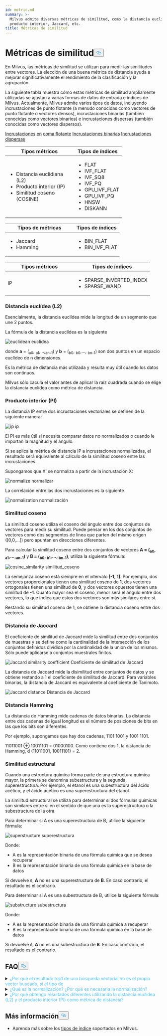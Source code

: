 ```yaml
---
id: metric.md
summary: >-
  Milvus admite diversas métricas de similitud, como la distancia euclidiana, el
  producto interior, Jaccard, etc.
title: Métricas de similitud
---
```

<h1 id="Similarity-Metrics" class="common-anchor-header">Métricas de similitud<button data-href="#Similarity-Metrics" class="anchor-icon" translate="no">
      <svg translate="no"
        aria-hidden="true"
        focusable="false"
        height="20"
        version="1.1"
        viewBox="0 0 16 16"
        width="16"
      >
        <path
          fill="#0092E4"
          fill-rule="evenodd"
          d="M4 9h1v1H4c-1.5 0-3-1.69-3-3.5S2.55 3 4 3h4c1.45 0 3 1.69 3 3.5 0 1.41-.91 2.72-2 3.25V8.59c.58-.45 1-1.27 1-2.09C10 5.22 8.98 4 8 4H4c-.98 0-2 1.22-2 2.5S3 9 4 9zm9-3h-1v1h1c1 0 2 1.22 2 2.5S13.98 12 13 12H9c-.98 0-2-1.22-2-2.5 0-.83.42-1.64 1-2.09V6.25c-1.09.53-2 1.84-2 3.25C6 11.31 7.55 13 9 13h4c1.45 0 3-1.69 3-3.5S14.5 6 13 6z"
        ></path>
      </svg>
    </button></h1><p>En Milvus, las métricas de similitud se utilizan para medir las similitudes entre vectores. La elección de una buena métrica de distancia ayuda a mejorar significativamente el rendimiento de la clasificación y la agrupación.</p>
<p>La siguiente tabla muestra cómo estas métricas de similitud ampliamente utilizadas se ajustan a varias formas de datos de entrada e índices de Milvus. Actualmente, Milvus admite varios tipos de datos, incluyendo incrustaciones de punto flotante (a menudo conocidas como vectores de punto flotante o vectores densos), incrustaciones binarias (también conocidas como vectores binarios) e incrustaciones dispersas (también conocidas como vectores dispersos).</p>
<div class="filter">
 <a href="#sparse">Incrustaciones</a> <a href="#binary">en</a> <a href="#floating">coma flotante</a> <a href="#binary">Incrustaciones binarias</a> <a href="#sparse">Incrustaciones dispersas</a></div>
<div class="filter-floating table-wrapper" markdown="block">
<table class="tg">
<thead>
  <tr>
    <th class="tg-0pky" style="width: 204px;">Tipos métricos</th>
    <th class="tg-0pky">Tipos de índices</th>
  </tr>
</thead>
<tbody>
  <tr>
    <td class="tg-0pky"><ul><li>Distancia euclidiana (L2)</li><li>Producto interior (IP)</li><li>Similitud coseno (COSINE)</li></td>
    <td class="tg-0pky" rowspan="2"><ul><li>FLAT</li><li>IVF_FLAT</li><li>IVF_SQ8</li><li>IVF_PQ</li><li>GPU_IVF_FLAT</li><li>GPU_IVF_PQ</li><li>HNSW</li><li>DISKANN</li></ul></td>
  </tr>
</tbody>
</table>
</div>
<div class="filter-binary table-wrapper" markdown="block">
<table class="tg">
<thead>
  <tr>
    <th class="tg-0pky" style="width: 204px;">Tipos de métricas</th>
    <th class="tg-0pky">Tipos de índices</th>
  </tr>
</thead>
<tbody>
  <tr>
    <td class="tg-0pky"><ul><li>Jaccard</li><li>Hamming</li></ul></td>
    <td class="tg-0pky"><ul><li>BIN_FLAT</li><li>BIN_IVF_FLAT</li></ul></td>
  </tr>
</tbody>
</table>
</div>
<div class="filter-sparse table-wrapper" markdown="block">
<table class="tg">
<thead>
  <tr>
    <th class="tg-0pky" style="width: 204px;">Tipos métricos</th>
    <th class="tg-0pky">Tipos de índices</th>
  </tr>
</thead>
<tbody>
  <tr>
    <td class="tg-0pky">IP</td>
    <td class="tg-0pky"><ul><li>SPARSE_INVERTED_INDEX</li><li>SPARSE_WAND</li></ul></td>
  </tr>
</tbody>
</table>
</div>
<h3 id="Euclidean-distance-L2" class="common-anchor-header">Distancia euclídea (L2)</h3><p>Esencialmente, la distancia euclídea mide la longitud de un segmento que une 2 puntos.</p>
<p>La fórmula de la distancia euclídea es la siguiente</p>
<p>
  
   <span class="img-wrapper"> <img translate="no" src="/docs/v2.4.x/assets/euclidean_metric.png" alt="euclidean" class="doc-image" id="euclidean" />
   </span> <span class="img-wrapper"> <span>euclídea</span> </span></p>
<p>donde <strong>a</strong> = (<sub>a0</sub>, <sub>a1</sub>,...,<sub>an-1</sub>) y <strong>b</strong> = (<sub>b0</sub>, <sub>b0</sub>,..., <sub>bn-1</sub>) son dos puntos en un espacio euclídeo de n dimensiones.</p>
<p>Es la métrica de distancia más utilizada y resulta muy útil cuando los datos son continuos.</p>
<div class="alert note">
Milvus sólo cacula el valor antes de aplicar la raíz cuadrada cuando se elige la distancia euclídea como métrica de distancia.</div>
<h3 id="Inner-product-IP" class="common-anchor-header">Producto interior (PI)</h3><p>La distancia IP entre dos incrustaciones vectoriales se definen de la siguiente manera:</p>
<p>
  
   <span class="img-wrapper"> <img translate="no" src="/docs/v2.4.x/assets/IP_formula.png" alt="ip" class="doc-image" id="ip" />
   </span> <span class="img-wrapper"> <span>ip</span> </span></p>
<p>El PI es más útil si necesita comparar datos no normalizados o cuando le importan la magnitud y el ángulo.</p>
<div class="alert note">
<p>Si se aplica la métrica de distancia IP a incrustaciones normalizadas, el resultado será equivalente al cálculo de la similitud coseno entre las incrustaciones.</p>
</div>
<p>Supongamos que X' se normaliza a partir de la incrustación X:</p>
<p>
  
   <span class="img-wrapper"> <img translate="no" src="/docs/v2.4.x/assets/normalize_formula.png" alt="normalize" class="doc-image" id="normalize" />
   </span> <span class="img-wrapper"> <span>normalizar</span> </span></p>
<p>La correlación entre las dos incrustaciones es la siguiente</p>
<p>
  
   <span class="img-wrapper"> <img translate="no" src="/docs/v2.4.x/assets/normalization_formula.png" alt="normalization" class="doc-image" id="normalization" />
   </span> <span class="img-wrapper"> <span>normalización</span> </span></p>
<h3 id="Cosine-Similarity" class="common-anchor-header">Similitud coseno</h3><p>La similitud coseno utiliza el coseno del ángulo entre dos conjuntos de vectores para medir su similitud. Puede pensar en los dos conjuntos de vectores como dos segmentos de línea que parten del mismo origen ([0,0,...]) pero apuntan en direcciones diferentes.</p>
<p>Para calcular la similitud coseno entre dos conjuntos de vectores <strong>A = (<sub>a0</sub>, <sub>a1</sub>,...,<sub>an-1</sub>)</strong> y <strong>B = (<sub>b0</sub>, <sub>b1</sub>,..., <sub>bn-1</sub>)</strong>, utiliza la siguiente fórmula:</p>
<p>
  
   <span class="img-wrapper"> <img translate="no" src="/docs/v2.4.x/assets/cosine_similarity.png" alt="cosine_similarity" class="doc-image" id="cosine_similarity" />
   </span> <span class="img-wrapper"> <span>similitud_coseno</span> </span></p>
<p>La semejanza coseno está siempre en el intervalo <strong>[-1, 1]</strong>. Por ejemplo, dos vectores proporcionales tienen una similitud coseno de <strong>1</strong>, dos vectores ortogonales tienen una similitud de <strong>0</strong>, y dos vectores opuestos tienen una similitud de <strong>-1</strong>. Cuanto mayor sea el coseno, menor será el ángulo entre dos vectores, lo que indica que estos dos vectores son más similares entre sí.</p>
<p>Restando su similitud coseno de 1, se obtiene la distancia coseno entre dos vectores.</p>
<h3 id="Jaccard-distance" class="common-anchor-header">Distancia de Jaccard</h3><p>El coeficiente de similitud de Jaccard mide la similitud entre dos conjuntos de muestras y se define como la cardinalidad de la intersección de los conjuntos definidos dividida por la cardinalidad de la unión de los mismos. Sólo puede aplicarse a conjuntos muestrales finitos.</p>
<p>
  
   <span class="img-wrapper"> <img translate="no" src="/docs/v2.4.x/assets/jaccard_coeff.png" alt="Jaccard similarity coefficient" class="doc-image" id="jaccard-similarity-coefficient" />
   </span> <span class="img-wrapper"> <span>Coeficiente de similitud de Jaccard</span> </span></p>
<p>La distancia de Jaccard mide la disimilitud entre conjuntos de datos y se obtiene restando a 1 el coeficiente de similitud de Jaccard. Para variables binarias, la distancia de Jaccard es equivalente al coeficiente de Tanimoto.</p>
<p>
  
   <span class="img-wrapper"> <img translate="no" src="/docs/v2.4.x/assets/jaccard_dist.png" alt="Jaccard distance" class="doc-image" id="jaccard-distance" />
   </span> <span class="img-wrapper"> <span>Distancia de Jaccard</span> </span></p>
<h3 id="Hamming-distance" class="common-anchor-header">Distancia Hamming</h3><p>La distancia de Hamming mide cadenas de datos binarias. La distancia entre dos cadenas de igual longitud es el número de posiciones de bits en las que los bits son diferentes.</p>
<p>Por ejemplo, supongamos que hay dos cadenas, 1101 1001 y 1001 1101.</p>
<p>11011001 ⊕ 10011101 = 01000100. Como contiene dos 1, la distancia de Hamming, d (11011001, 10011101) = 2.</p>
<h3 id="Structural-Similarity" class="common-anchor-header">Similitud estructural</h3><p>Cuando una estructura química forma parte de una estructura química mayor, la primera se denomina subestructura y la segunda, superestructura. Por ejemplo, el etanol es una subestructura del ácido acético, y el ácido acético es una superestructura del etanol.</p>
<p>La similitud estructural se utiliza para determinar si dos fórmulas químicas son similares entre sí en el sentido de que una es la superestructura o la subestructura de la otra.</p>
<p>Para determinar si A es una superestructura de B, utilice la siguiente fórmula:</p>
<p>
  
   <span class="img-wrapper"> <img translate="no" src="/docs/v2.4.x/assets/superstructure.png" alt="superstructure" class="doc-image" id="superstructure" />
   </span> <span class="img-wrapper"> <span>superestructura</span> </span></p>
<p>Donde:</p>
<ul>
<li>A es la representación binaria de una fórmula química que se desea recuperar</li>
<li>B es la representación binaria de una fórmula química en la base de datos</li>
</ul>
<p>Si devuelve <code translate="no">0</code>, <strong>A</strong> no es una superestructura de <strong>B</strong>. En caso contrario, el resultado es el contrario.</p>
<p>Para determinar si A es una subestructura de B, utilice la siguiente fórmula:</p>
<p>
  
   <span class="img-wrapper"> <img translate="no" src="/docs/v2.4.x/assets/substructure.png" alt="substructure" class="doc-image" id="substructure" />
   </span> <span class="img-wrapper"> <span>subestructura</span> </span></p>
<p>Donde:</p>
<ul>
<li>A es la representación binaria de una fórmula química a recuperar</li>
<li>B es la representación binaria de una fórmula química en la base de datos</li>
</ul>
<p>Si devuelve <code translate="no">0</code>, <strong>A</strong> no es una subestructura de <strong>B</strong>. En caso contrario, el resultado es el contrario.</p>
<h2 id="FAQ" class="common-anchor-header">FAQ<button data-href="#FAQ" class="anchor-icon" translate="no">
      <svg translate="no"
        aria-hidden="true"
        focusable="false"
        height="20"
        version="1.1"
        viewBox="0 0 16 16"
        width="16"
      >
        <path
          fill="#0092E4"
          fill-rule="evenodd"
          d="M4 9h1v1H4c-1.5 0-3-1.69-3-3.5S2.55 3 4 3h4c1.45 0 3 1.69 3 3.5 0 1.41-.91 2.72-2 3.25V8.59c.58-.45 1-1.27 1-2.09C10 5.22 8.98 4 8 4H4c-.98 0-2 1.22-2 2.5S3 9 4 9zm9-3h-1v1h1c1 0 2 1.22 2 2.5S13.98 12 13 12H9c-.98 0-2-1.22-2-2.5 0-.83.42-1.64 1-2.09V6.25c-1.09.53-2 1.84-2 3.25C6 11.31 7.55 13 9 13h4c1.45 0 3-1.69 3-3.5S14.5 6 13 6z"
        ></path>
      </svg>
    </button></h2><p><details>
<summary><font color="#4fc4f9">¿Por qué el resultado top1 de una búsqueda vectorial no es el propio vector buscado, si el tipo de</font></summary>métrica es producto interior? Esto ocurre si no se han normalizado los vectores al utilizar producto interior como métrica de distancia.</details>
<details>
<summary><font color="#4fc4f9">¿Qué es la normalización? ¿Por qué es necesaria la normalización?</font></summary></p>
<p>La normalización se refiere al proceso de convertir una incrustación (vector) para que su norma sea igual a 1. Si utiliza el producto interno para calcular las similitudes entre incrustaciones, debe normalizar sus incrustaciones. Después de la normalización, el producto interior es igual a la similitud coseno.</p>
<p>
Para más información, consulte <a href="https://en.wikipedia.org/wiki/Unit_vector">Wikipedia</a>.</p>
</details>
<details>
<summary><font color="#4fc4f9">¿Por qué obtengo resultados diferentes utilizando la distancia euclídea (L2) y el producto interior (PI) como métrica de distancia?</font></summary>Compruebe si los vectores están normalizados. Si no es así, primero debe normalizar los vectores. En teoría, las similitudes calculadas mediante L2 son diferentes de las calculadas mediante IP si los vectores no están normalizados.</details>
<h2 id="Whats-next" class="common-anchor-header">Más información<button data-href="#Whats-next" class="anchor-icon" translate="no">
      <svg translate="no"
        aria-hidden="true"
        focusable="false"
        height="20"
        version="1.1"
        viewBox="0 0 16 16"
        width="16"
      >
        <path
          fill="#0092E4"
          fill-rule="evenodd"
          d="M4 9h1v1H4c-1.5 0-3-1.69-3-3.5S2.55 3 4 3h4c1.45 0 3 1.69 3 3.5 0 1.41-.91 2.72-2 3.25V8.59c.58-.45 1-1.27 1-2.09C10 5.22 8.98 4 8 4H4c-.98 0-2 1.22-2 2.5S3 9 4 9zm9-3h-1v1h1c1 0 2 1.22 2 2.5S13.98 12 13 12H9c-.98 0-2-1.22-2-2.5 0-.83.42-1.64 1-2.09V6.25c-1.09.53-2 1.84-2 3.25C6 11.31 7.55 13 9 13h4c1.45 0 3-1.69 3-3.5S14.5 6 13 6z"
        ></path>
      </svg>
    </button></h2><ul>
<li>Aprenda más sobre los <a href="/docs/es/index.md">tipos de índice</a> soportados en Milvus.</li>
</ul>
